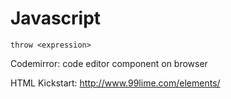 # Javascript

`throw <expression>`

Codemirror: code editor component on browser

HTML Kickstart: http://www.99lime.com/elements/ 

